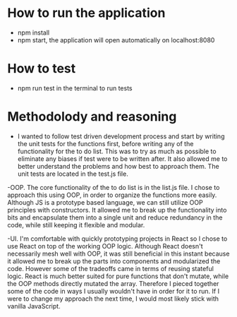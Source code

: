
# How to run the application
- npm install 
- npm start, the application will open automatically on localhost:8080


# How to test
- npm run test in the terminal to run tests


# Methodolody and reasoning 
- I wanted to follow test driven development process and start by writing the unit tests for the functions first, before writing any of the functionality for the to do list. This was to try as much as possible to eliminate any biases if test were to be written after. It also allowed me to better understand the problems and how best to approach them. The unit tests are located in the test.js file. 

-OOP. The core functionality of the to do list is in the list.js file. I chose to approach this using OOP, in order to organize the functions more easily. Although JS is a prototype based language, we can still utilize OOP principles with constructors. It allowed me to break up the functionality into bits and encapsulate them into a single unit and reduce redundancy in the code, while still keeping it flexible and modular.

-UI. I'm comfortable with quickly prototyping projects in React so I chose to use React on top of the working OOP logic. Although React doesn't necessarily mesh well with OOP, it was still beneficial in this instant because it allowed me to break up the parts into components and modularized the code. However some of the tradeoffs came in terms of reusing stateful logic. React is much better suited for pure functions that don't mutate, while the OOP methods directly mutated the array.  Therefore I pieced together some of the code in ways I usually wouldn't have in order for it to run. If I were to change my approach the next time, I would most likely stick with vanilla JavaScript.


